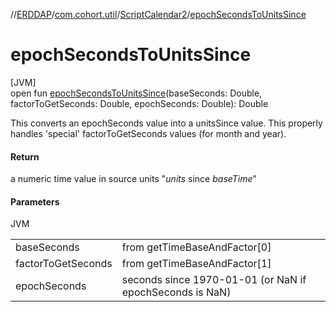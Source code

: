 //[ERDDAP](../../../index.md)/[com.cohort.util](../index.md)/[ScriptCalendar2](index.md)/[epochSecondsToUnitsSince](epoch-seconds-to-units-since.md)

# epochSecondsToUnitsSince

[JVM]\
open fun [epochSecondsToUnitsSince](epoch-seconds-to-units-since.md)(baseSeconds: Double, factorToGetSeconds: Double, epochSeconds: Double): Double

This converts an epochSeconds value into a unitsSince value. This properly handles 'special' factorToGetSeconds values (for month and year).

#### Return

a numeric time value in source units &quot;*units* since *baseTime*&quot;

#### Parameters

JVM

| | |
|---|---|
| baseSeconds | from getTimeBaseAndFactor[0] |
| factorToGetSeconds | from getTimeBaseAndFactor[1] |
| epochSeconds | seconds since 1970-01-01 (or NaN if epochSeconds is NaN) |